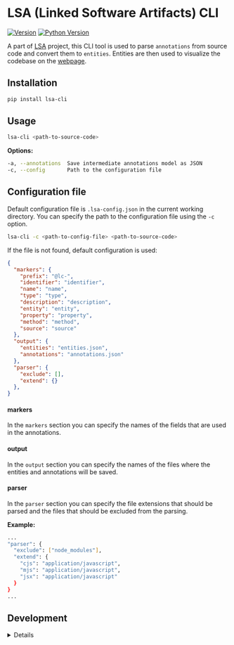# LSA (Linked Software Artifacts) CLI

[![Version](https://img.shields.io/pypi/v/lsa-cli?logo=pypi)](https://pypi.org/project/lsa-cli)
[![Python Version](https://img.shields.io/pypi/pyversions/lsa-cli?logo=python&logoColor=white)](https://pypi.org/project/lsa-cli)

A part of [LSA](https://github.com/MarkSeliverstov/MFF-bachelor-work) project,
this CLI tool is used to parse `annotations` from source code and convert them
to `entities`. Entities are then used to visualize the codebase on the
[webpage](https://markseliverstov.github.io/MFF-bachelor-work).

## Installation

```bash
pip install lsa-cli
```

## Usage

```bash
lsa-cli <path-to-source-code>
```

**Options:**

```bash
-a, --annotations  Save intermediate annotations model as JSON
-c, --config       Path to the configuration file
```

## Configuration file

Default configuration file is `.lsa-config.json` in the current working directory.
You can specify the path to the configuration file using the `-c` option.

```bash
lsa-cli -c <path-to-config-file> <path-to-source-code>
```

If the file is not found, default configuration is used:

```json
{
  "markers": {
    "prefix": "@lc-",
    "identifier": "identifier",
    "name": "name",
    "type": "type",
    "description": "description",
    "entity": "entity",
    "property": "property",
    "method": "method",
    "source": "source"
  },
  "output": {
    "entities": "entities.json",
    "annotations": "annotations.json"
  },
  "parser": {
    "exclude": [],
    "extend": {}
  },
}
```

#### markers

In the `markers` section you can specify the names of the fields that are used
in the annotations.

#### output

In the `output` section you can specify the names of the files where the
entities and annotations will be saved.

#### parser

In the `parser` section you can specify the file extensions that should be
parsed and the files that should be excluded from the parsing.

**Example:**

```bash
...
"parser": {
  "exclude": ["node_modules"],
  "extend": {
    "cjs": "application/javascript",
    "mjs": "application/javascript",
    "jsx": "application/javascript"
  }
}
...
```

## Development

<details>

### Installation

```bash
poetry install
```

### Usage

```bash
poetry run lsa-cli
```

### Testing

```bash
pytest -c pyproject.toml
```

### Formatting

```bash
poetry run poe format-code
```

### Pre-commit

```bash
poetry shell
pre-commit install
```

</details>

